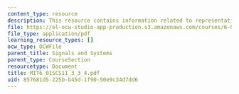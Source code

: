```yaml
---
content_type: resource
description: This resource contains information related to representations.
file: https://ol-ocw-studio-app-production.s3.amazonaws.com/courses/6-01sc-introduction-to-electrical-engineering-and-computer-science-i-spring-2011/857681d5225bb45d1f9050e9c34d7dd6_MIT6_01SCS11_3_3_4.pdf
file_type: application/pdf
learning_resource_types: []
ocw_type: OCWFile
parent_title: Signals and Systems
parent_type: CourseSection
resourcetype: Document
title: MIT6_01SCS11_3_3_4.pdf
uid: 857681d5-225b-b45d-1f90-50e9c34d7dd6
---
```

